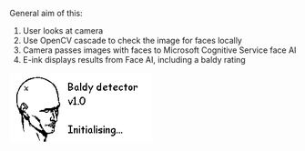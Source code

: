 General aim of this:
1. User looks at camera
2. Use OpenCV cascade to check the image for faces locally
3. Camera passes images with faces to Microsoft Cognitive Service face AI
4. E-ink displays results from Face AI, including a baldy rating

![Splash image](/pic/bd1.bmp)
